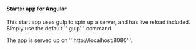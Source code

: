 #### Starter app for Angular

This start app uses gulp to spin up a server, and has live reload included.  Simply use the default '''gulp''' command.

The app is served up on '''http://localhost:8080'''.